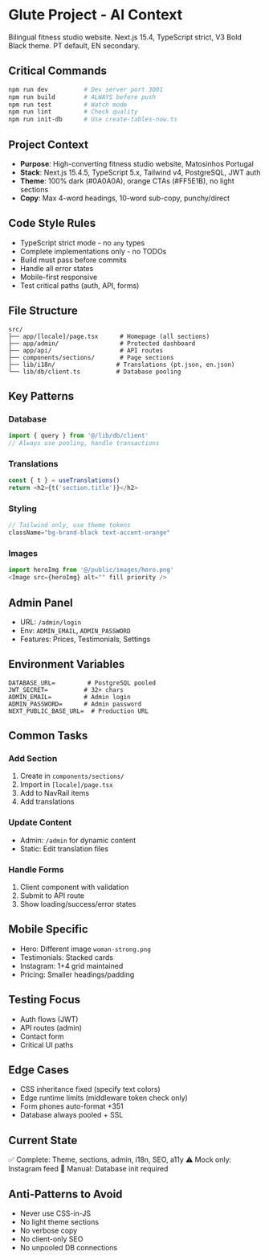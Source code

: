 # Glute Project - AI Context

Bilingual fitness studio website. Next.js 15.4, TypeScript strict, V3 Bold Black theme. PT default, EN secondary.

## Critical Commands

```bash
npm run dev          # Dev server port 3001
npm run build        # ALWAYS before push
npm run test         # Watch mode
npm run lint         # Check quality
npm run init-db      # Use create-tables-now.ts
```

## Project Context

- **Purpose**: High-converting fitness studio website, Matosinhos Portugal
- **Stack**: Next.js 15.4.5, TypeScript 5.x, Tailwind v4, PostgreSQL, JWT auth
- **Theme**: 100% dark (#0A0A0A), orange CTAs (#FF5E1B), no light sections
- **Copy**: Max 4-word headings, 10-word sub-copy, punchy/direct

## Code Style Rules

- TypeScript strict mode - no `any` types
- Complete implementations only - no TODOs
- Build must pass before commits
- Handle all error states
- Mobile-first responsive
- Test critical paths (auth, API, forms)

## File Structure

```
src/
├── app/[locale]/page.tsx      # Homepage (all sections)
├── app/admin/                 # Protected dashboard
├── app/api/                   # API routes
├── components/sections/       # Page sections
├── lib/i18n/                 # Translations (pt.json, en.json)
└── lib/db/client.ts          # Database pooling
```

## Key Patterns

### Database
```typescript
import { query } from '@/lib/db/client'
// Always use pooling, handle transactions
```

### Translations
```typescript
const { t } = useTranslations()
return <h2>{t('section.title')}</h2>
```

### Styling
```typescript
// Tailwind only, use theme tokens
className="bg-brand-black text-accent-orange"
```

### Images
```typescript
import heroImg from '@/public/images/hero.png'
<Image src={heroImg} alt="" fill priority />
```

## Admin Panel

- URL: `/admin/login`
- Env: `ADMIN_EMAIL`, `ADMIN_PASSWORD`
- Features: Prices, Testimonials, Settings

## Environment Variables

```env
DATABASE_URL=         # PostgreSQL pooled
JWT_SECRET=          # 32+ chars
ADMIN_EMAIL=         # Admin login
ADMIN_PASSWORD=      # Admin password
NEXT_PUBLIC_BASE_URL=  # Production URL
```

## Common Tasks

### Add Section
1. Create in `components/sections/`
2. Import in `[locale]/page.tsx`
3. Add to NavRail items
4. Add translations

### Update Content
- Admin: `/admin` for dynamic content
- Static: Edit translation files

### Handle Forms
1. Client component with validation
2. Submit to API route
3. Show loading/success/error states

## Mobile Specific

- Hero: Different image `woman-strong.png`
- Testimonials: Stacked cards
- Instagram: 1+4 grid maintained
- Pricing: Smaller headings/padding

## Testing Focus

- Auth flows (JWT)
- API routes (admin)
- Contact form
- Critical UI paths

## Edge Cases

- CSS inheritance fixed (specify text colors)
- Edge runtime limits (middleware token check only)
- Form phones auto-format +351
- Database always pooled + SSL

## Current State

✅ Complete: Theme, sections, admin, i18n, SEO, a11y
⚠️ Mock only: Instagram feed
🔧 Manual: Database init required

## Anti-Patterns to Avoid

- Never use CSS-in-JS
- No light theme sections
- No verbose copy
- No client-only SEO
- No unpooled DB connections